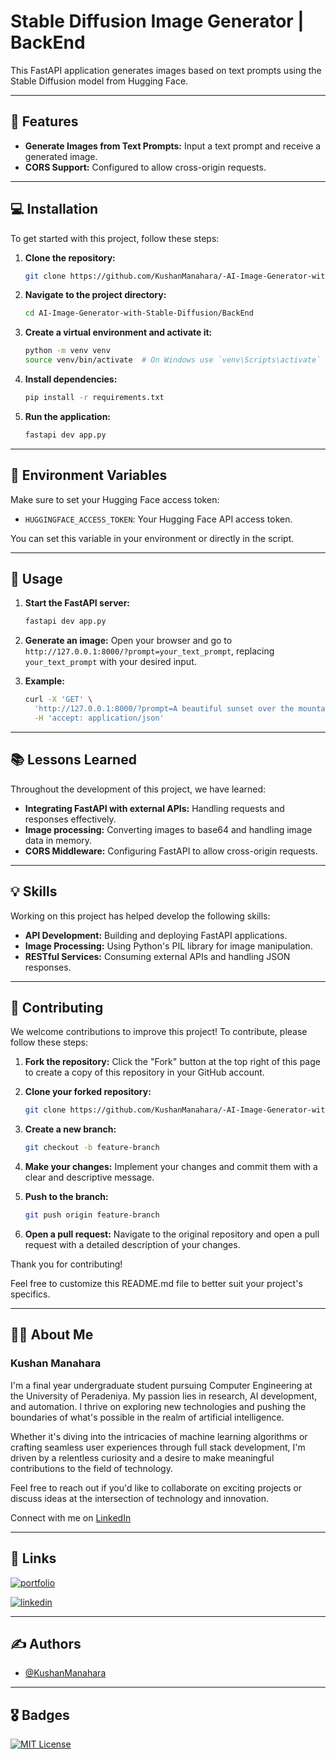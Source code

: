 

# Stable Diffusion Image Generator | BackEnd


This FastAPI application generates images based on text prompts using the Stable Diffusion model from Hugging Face.


---

## 🚀 Features

- **Generate Images from Text Prompts:** Input a text prompt and receive a generated image.
- **CORS Support:** Configured to allow cross-origin requests.

---

## 💻 Installation

To get started with this project, follow these steps:

1. **Clone the repository:**
   ```sh
   git clone https://github.com/KushanManahara/-AI-Image-Generator-with-Stable-Diffusion.git
   ```

2. **Navigate to the project directory:**
   ```sh
   cd AI-Image-Generator-with-Stable-Diffusion/BackEnd
   ```

3. **Create a virtual environment and activate it:**
   ```sh
   python -m venv venv
   source venv/bin/activate  # On Windows use `venv\Scripts\activate`
   ```

4. **Install dependencies:**
   ```sh
   pip install -r requirements.txt
   ```

5. **Run the application:**
   ```sh
   fastapi dev app.py
   ```
---

## 🔑 Environment Variables

Make sure to set your Hugging Face access token:

- `HUGGINGFACE_ACCESS_TOKEN`: Your Hugging Face API access token.

You can set this variable in your environment or directly in the script.

---

## 🚀 Usage

1. **Start the FastAPI server:**
   ```sh
   fastapi dev app.py
   ```

2. **Generate an image:**
   Open your browser and go to `http://127.0.0.1:8000/?prompt=your_text_prompt`, replacing `your_text_prompt` with your desired input.

3. **Example:**
   ```sh
   curl -X 'GET' \
     'http://127.0.0.1:8000/?prompt=A beautiful sunset over the mountains' \
     -H 'accept: application/json'
   ```
---

## 📚 Lessons Learned

Throughout the development of this project, we have learned:

- **Integrating FastAPI with external APIs:** Handling requests and responses effectively.
- **Image processing:** Converting images to base64 and handling image data in memory.
- **CORS Middleware:** Configuring FastAPI to allow cross-origin requests.

---

## 💡 Skills

Working on this project has helped develop the following skills:

- **API Development:** Building and deploying FastAPI applications.
- **Image Processing:** Using Python's PIL library for image manipulation.
- **RESTful Services:** Consuming external APIs and handling JSON responses.

---
## 🤝 Contributing

We welcome contributions to improve this project! To contribute, please follow these steps:

1. **Fork the repository:**
   Click the "Fork" button at the top right of this page to create a copy of this repository in your GitHub account.

2. **Clone your forked repository:**
   ```sh
   git clone https://github.com/KushanManahara/-AI-Image-Generator-with-Stable-Diffusion.git
   ```

3. **Create a new branch:**
   ```sh
   git checkout -b feature-branch
   ```

4. **Make your changes:**
   Implement your changes and commit them with a clear and descriptive message.

5. **Push to the branch:**
   ```sh
   git push origin feature-branch
   ```

6. **Open a pull request:**
   Navigate to the original repository and open a pull request with a detailed description of your changes.

Thank you for contributing!

Feel free to customize this README.md file to better suit your project's specifics.

---


## 🧑‍💼 About Me
### Kushan Manahara

I'm a final year undergraduate student pursuing Computer Engineering at the University of Peradeniya. My passion lies in research, AI development, and automation. I thrive on exploring new technologies and pushing the boundaries of what's possible in the realm of artificial intelligence.

Whether it's diving into the intricacies of machine learning algorithms or crafting seamless user experiences through full stack development, I'm driven by a relentless curiosity and a desire to make meaningful contributions to the field of technology.

Feel free to reach out if you'd like to collaborate on exciting projects or discuss ideas at the intersection of technology and innovation.


Connect with me on [LinkedIn]([Your_LinkedIn_Profile_URL](https://www.linkedin.com/in/kushan-manahara/))

---

## 🔗 Links
[![portfolio](https://img.shields.io/badge/my_portfolio-000?style=for-the-badge&logo=ko-fi&logoColor=white)](https://kushan-portfollio.vercel.app/)

[![linkedin](https://img.shields.io/badge/linkedin-0A66C2?style=for-the-badge&logo=linkedin&logoColor=white)](https://www.linkedin.com/in/kushan-manahara/)

---

## ✍️ Authors
- [@KushanManahara](https://github.com/KushanManahara/)

---

## 🎖️ Badges
[![MIT License](https://img.shields.io/badge/License-MIT-green.svg)](https://choosealicense.com/licenses/mit/)